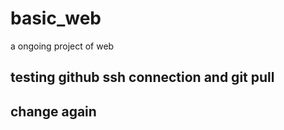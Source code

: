 # basic_web

a ongoing project of web

## testing github ssh connection and git pull

## change again
